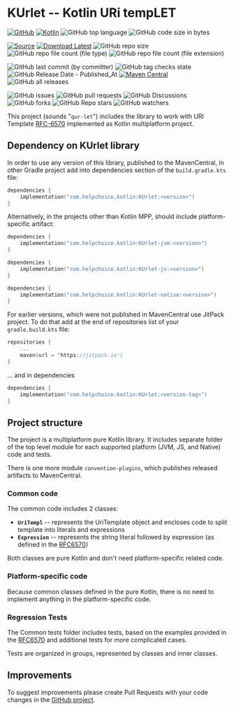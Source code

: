 # **KUrlet** -- **K**otlin **UR**i temp**LET**

[![GitHub](https://img.shields.io/github/license/C06A/KUrlet?logo=apache)](https://github.com/C06A/KUrlet/blob/master/LICENSE)
[![Kotlin](https://img.shields.io/badge/kotlin-1.9.10-blue.svg?logo=kotlin&color=yellow)](http://kotlinlang.org)
![GitHub top language](https://img.shields.io/github/languages/top/C06A/KUrlet)
![GitHub code size in bytes](https://img.shields.io/github/languages/code-size/C06A/KUrlet)

[![Source](https://img.shields.io/badge/project-GITHub-green.svg?logo=github)](https://github.com/C06A/KUrlet)
[![Download Latest](https://img.shields.io/badge/download-GITHub-green.svg?logo=github)](https://github.com/C06A/KUrlet/releases)
![GitHub repo size](https://img.shields.io/github/repo-size/C06A/KUrlet?logo=github)
![GitHub repo file count (file type)](https://img.shields.io/github/directory-file-count/C06A/KUrlet?logo=github)
![GitHub repo file count (file extension)](https://img.shields.io/github/directory-file-count/C06A/KUrlet/src?label=extensions&logo=github)

![GitHub last commit (by committer)](https://img.shields.io/github/last-commit/C06A/KUrlet/develop)
![GitHub tag checks state](https://img.shields.io/github/checks-status/C06A/KUrlet/2.0.0)
![GitHub Release Date - Published_At](https://img.shields.io/github/release-date/C06A/KUrlet)
[![Maven Central](https://img.shields.io/maven-central/v/com.helpchoice.kotlin/KUrlet?logo=apachemaven)](https://mvnrepository.com/search?q=KUrlet&d=com.helpchoice)
![GitHub all releases](https://img.shields.io/github/downloads/C06A/KUrlet/total)

![GitHub issues](https://img.shields.io/github/issues-raw/C06A/KUrlet?logo=github)
![GitHub pull requests](https://img.shields.io/github/issues-pr-raw/C06A/KUrlet?logo=github)
![GitHub Discussions](https://img.shields.io/github/discussions/C06A/KUrlet)
![GitHub forks](https://img.shields.io/github/forks/C06A/KUrlet)
![GitHub Repo stars](https://img.shields.io/github/stars/C06A/KUrlet?label=Repo+stars)
![GitHub watchers](https://img.shields.io/github/watchers/C06A/KUrlet)

[//]: # (![GitHub followers]&#40;https://img.shields.io/github/followers/C06A&#41;)
[//]: # (![GitHub User's stars]&#40;https://img.shields.io/github/stars/C06A?label=User+stars&#41;)

[//]: # (![GitHub contributors &#40;via allcontributors.org&#41;]&#40;https://img.shields.io/github/contributors/C06A/KUrlet?color=blue&#41;)
[//]: # (![GitHub language count]&#40;https://img.shields.io/github/languages/count/C06A/KUrlet&#41;)
[//]: # (![GitHub search hit counter]&#40;https://img.shields.io/github/search/C06A/KUrlet/search&#41;)
[//]: # (![GitHub issues]&#40;https://img.shields.io/github/issues/C06A/KUrlet&#41;)
[//]: # (![GitHub pull requests]&#40;https://img.shields.io/github/issues-pr/C06A/KUrlet&#41;)
[//]: # (![Maven metadata URL]&#40;https://img.shields.io/maven-metadata/v?metadataUrl=https://repo1.maven.org/maven2/com/helpchoice/kotlin/KUrlet/maven-metadata.xml&logo=apachemaven&#41;)
[//]: # (![GitHub release &#40;with filter&#41;]&#40;https://img.shields.io/github/v/release/C06A/KUrlet&#41;)

This project (sounds "`qur-let`") includes the library
to work with URI Template [RFC-6570](https://tools.ietf.org/html/rfc6570) implemented as Kotlin multiplatform project.

## Dependency on KUrlet library

In order to use any version of this library, published to the MavenCentral, in other Gradle project
add into dependencies section of the `build.gradle.kts` file:
```kotlin
dependencies {
    implementation("com.helpchoice.kotlin:KUrlet:<version>")
}
```

Alternatively, in the projects other than Kotlin MPP, should include platform-specific artifact:
```kotlin
dependencies {
    implementation("com.helpchoice.kotlin:KUrlet-jvm:<version>")
}
```
```kotlin
dependencies {
    implementation("com.helpchoice.kotlin:KUrlet-js:<version>")
}
```
```kotlin
dependencies {
    implementation("com.helpchoice.kotlin:KUrlet-native:<version>")
}
```

For earlier versions, which were not published in MavenCentral use JitPack project.
To do that add at the end of repositories list of your `gradle.build.kts` file:

```kotlin
repositories {
    ...
    maven(url = 'https://jitpack.io')
}
```
... and in dependencies
```kotlin
dependencies {
    implementation("com.helpchoice.kotlin:KUrlet:<version-tag>")
}
```

## Project structure

The project is a multiplatform pure Kotlin library. It includes separate folder of the top level module
for each supported platform (JVM, JS, and Native) code and tests.

There is one more module `convention-plugins`, which publishes released artifacts to MavenCentral.

### Common code

The common code includes 2 classes:

* **`UriTempl`** -- represents the UriTemplate object and encloses code to split template into literals and expressions
* **`Expression`** -- represents the string literal followed by expression
(as defined in the [RFC6570](https://www.rfc-editor.org/rfc/rfc6570))

Both classes are pure Kotlin and don't need platform-specific related code.

### Platform-specific code

Because common classes defined in the pure Kotlin, there is no need to implement anything in the platform-specific code.

### Regression Tests

The Common tests folder includes tests, based on the examples
provided in the [RFC6570](https://www.rfc-editor.org/rfc/rfc6570) and additional tests for more complicated cases.

Tests are organized in groups, represented by classes and inner classes.

## Improvements

To suggest improvements please create Pull Requests with your code changes in
the [GitHub project](https://github.com/C06A/KUrlet/pulls).
